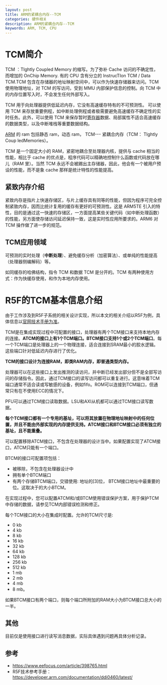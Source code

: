 ```yaml
---
layout: post
title: ARM的紧耦合内存--TCM
categories: 硬件相关
description: ARM的紧耦合内存--TCM
keywords: ARM, TCM, CPU
---
```


# TCM简介
TCM ：TIghtly Coupled Memory 的缩写。为了弥补 Cache 访问的不确定性，而增加的 OnChip Memory. 有的 CPU 含有分立的 InstrucTIon TCM / Data TCM.TCM 包含在存储器的地址映射空间中，可以作为快速存储器来访问。TCM 使用物理地址，对 TCM 的写访问，受到 MMU 内部保护信息的控制。向 TCM 中的内存位置写入时，不会发生任何外部写入。

TCM 用于向处理器提供低延迟内存，它没有高速缓存特有的不可预测性。 可以使用 TCM 来存放重要例程，如中断处理例程或者极需要避免高速缓存不确定性的实时任务。此外，可以使用 TCM 来保存暂时[寄存器](https://www.eefocus.com/baike/502591.html)数据、局部属性不适合高速缓存的数据类型，以及中断堆栈等重要数据结构。

[ARM](https://www.eefocus.com/baike/481548.html) 的 ram 包括静态 ram，动态 ram， TCM--- 紧耦合内存（TCM： TIghtly Coup ledMemories）。

TCM 是一个固定大小的 RAM，紧密地耦合至处理器内核，提供与 cache 相当的性能，相比于 cache 的优点是，程序代码可以精确地控制什么函数或代码放在哪儿（RAM 里）。当然 TCM 永远不会被踢出主存储器，因此，他会有一个被用户预设的性能，而不是象 cache 那样是统计特性的性能提高。

## **紧致内存介绍**

紧致内存是指片上快速存储区，与片上缓存具有同等的性能，但因为程序可完全控制紧致内存，因而比统计复用的缓存有更好的可预测性。这是 ARM5TE 引入的特性，目的是通过这一快速的存储区，一方面提高某些关键代码（如中断处理函数）的性能，另方面使存储访问延迟保持一致，这是实时性应用所要求的。ARM6 对 TCM 操作做了进一步的规范。

## TCM应用领域

可预测的实时处理（**中断处理**）、避免缓存分析（加密算法）、或单纯的性能提高（处理器侧编解码）等。

如同缓存的哈佛结构，指令 TCM 和数据 TCM 是分开的。TCM 有两种使用方式：作为快缓存使用，和作为本地内存使用。



# R5F的TCM基本信息介绍

由于工作涉及到R5F子系统的相关设计实现，所以本文的相关介绍以R5F为例，具体信息以[官网技术手册为准](https://developer.arm.com/documentation/ddi0460/latest/)。

TCM是在集成实现过程中可配置的接口，处理器有两个TCM接口来支持本地内存的连接。**ATCM的接口上有1个TCM端口。BTCM接口支持1个或2个TCM端口**。每一个TCM端口是处理器上的一个物理连接，适合连接到SRAM最小的胶水逻辑。这些端口针对低延迟内存进行了优化。

**TCM的接口设计为连接RAM，即类RAM内存，即普通类型内存。**

处理器可以在这些接口上发出推测的读访问，并中断已经发出部分但不是全部写访问的存储指令。因此，通过TCM接口的读写访问都可以重复进行。这意味着TCM端口通常不适合读或写敏感的设备，例如fifo。ROM可以连接到TCM端口，但通常只有在不使用ECC的情况下。

PFU可以通过TCM接口读取数据。LSU和AXI从机都可以通过TCM接口读写数据。

**每个TCM接口都有一个专用的基址，可以将其放置在物理地址映射中的任何位置，并且不能由外部实现的内存提供支持。ATCM接口和BTCM接口必须有独立的基址，且不能重叠。**

可以配置移除ATCM接口，不包含在处理器的设计当中。如果配置实现了ATCM接口，ATCM只能有一个端口。

BTCM的接口可配置项包括：

- 被移除，不包含在处理器设计中
- 拥有单个BTCM端口
- 有两个存储BTCM端口，交错使用: 地址的[3]位， BTCM接口地址中最重要的位。这取决于的大小BTCM。

在实现过程中，您可以配置ATCM和/或BTCM使用错误保护方案，用于保护TCM中存储的数据，请参见TCM内部错误检测和修正。

每个TCM接口的大小在集成时配置。允许的TCM尺寸是:

- 0 kb
- 4 kb
- 8 kb
- 16 kb
- 32 kb
- 64 kb
- 128 kb
- 256 kb
- 512 kb
- 1 mb
- 2 mb
- 4 mb
- 8 mb。

如果BTCM接口有两个端口，则每个端口所附加的RAM大小为BTCM接口总大小的一半。

## 其他

目前仅是使用接口进行读写消息数据，实际具体遇到问题再具体分析记录。

## 参考

- https://www.eefocus.com/article/398765.html
- R5F技术参考手册：https://developer.arm.com/documentation/ddi0460/latest/
